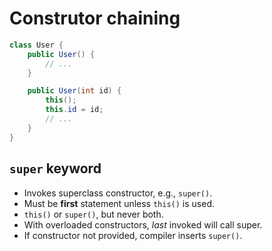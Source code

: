 # Construtor chaining

```java
class User {
    public User() {
        // ...
    }

    public User(int id) {
        this();
        this.id = id;
        // ...
    }
}
```

## `super` keyword

* Invokes superclass constructor, e.g., `super()`.
* Must be __first__ statement unless `this()` is used.
* `this()` or `super()`, but never both.
* With overloaded constructors, _last_ invoked will call super.
* If constructor not provided, compiler inserts `super()`.
